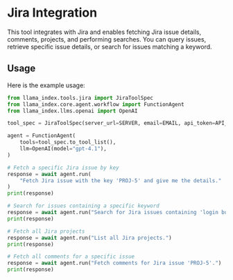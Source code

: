 # Jira Integration

This tool integrates with Jira and enables fetching Jira issue details, comments, projects, and performing searches. You can query issues, retrieve specific issue details, or search for issues matching a keyword.

## Usage

Here is the example usage:

```python
from llama_index.tools.jira import JiraToolSpec
from llama_index.core.agent.workflow import FunctionAgent
from llama_index.llms.openai import OpenAI

tool_spec = JiraToolSpec(server_url=SERVER, email=EMAIL, api_token=API_KEY)

agent = FunctionAgent(
    tools=tool_spec.to_tool_list(),
    llm=OpenAI(model="gpt-4.1"),
)

# Fetch a specific Jira issue by key
response = await agent.run(
    "Fetch Jira issue with the key 'PROJ-5' and give me the details."
)
print(response)

# Search for issues containing a specific keyword
response = await agent.run("Search for Jira issues containing 'login bug'.")
print(response)

# Fetch all Jira projects
response = await agent.run("List all Jira projects.")
print(response)

# Fetch all comments for a specific issue
response = await agent.run("Fetch comments for Jira issue 'PROJ-5'.")
print(response)
```
